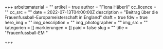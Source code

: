 +++
arbeitsmaterial = ""
artikel = true
author = "Fiona Häberli"
cc_licence = ""
cc_src = ""
date = 2022-07-13T04:00:00Z
description = "Beitrag über die Frauenfussball-Europameisterschaft in England"
draft = true
fdw = true
hero_img = ""
img_description = ""
img_photographer = ""
img_src = ""
kategorien = []
markierungen = []
paid = false
slug = ""
title = "Frauenfussball-EM "

+++
